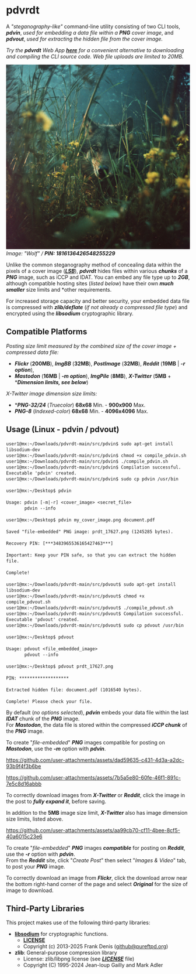 # pdvrdt

A *"steganography-like"* command-line utility consisting of two CLI tools, ***pdvin***, *used for embedding a data file within a ***PNG*** cover image*, and ***pdvout***, *used for extracting the hidden file from the cover image.*  

*Try the ***pdvrdt*** Web App [***here***](https://cleasbycode.co.uk/pdvrdt/index/) for a convenient alternative to downloading and compiling the CLI source code. Web file uploads are limited to 20MB.*

![Demo Image](https://github.com/CleasbyCode/pdvrdt/blob/main/demo_image/prdt_80983.png)  
*Image: "Wolf" / ***PIN: 1816136426548255229****

Unlike the common steganography method of concealing data within the pixels of a cover image ([***LSB***](https://ctf101.org/forensics/what-is-stegonagraphy/)), ***pdvrdt*** hides files within various ***chunks*** of a ***PNG*** image, such as iCCP and IDAT. You can embed any file type up to ***2GB***, although compatible hosting sites (*listed below*) have their own ***much smaller*** size limits and *other requirements.  

For increased storage capacity and better security, your embedded data file is compressed with ***zlib/deflate*** (*if not already a compressed file type*) and encrypted using the ***libsodium*** cryptographic library.  
## Compatible Platforms
*Posting size limit measured by the combined size of the cover image + compressed data file:* 
 
* ***Flickr*** (**200MB**), ***ImgBB*** (**32MB**), ***PostImage*** (**32MB**), ***Reddit*** (**19MB** | ***-r option***),
* ***Mastodon*** (**16MB** | ***-m option***), ***ImgPile*** (**8MB**), ***X-Twitter*** (**5MB** + ****Dimension limits, see below***)
  
*X-Twitter image dimension size limits:* 
* ****PNG-32/24*** (*Truecolor*) **68x68** Min. - **900x900** Max.
* ***PNG-8*** (*Indexed-color*) **68x68** Min. - **4096x4096** Max.

## Usage (Linux - pdvin / pdvout)

```console
user1@mx:~/Downloads/pdvrdt-main/src/pdvin$ sudo apt-get install libsodium-dev
user1@mx:~/Downloads/pdvrdt-main/src/pdvin$ chmod +x compile_pdvin.sh
user1@mx:~/Downloads/pdvrdt-main/src/pdvin$ ./compile_pdvin.sh
user1@mx:~/Downloads/pdvrdt-main/src/pdvin$ Compilation successful. Executable 'pdvin' created.
user1@mx:~/Downloads/pdvrdt-main/src/pdvin$ sudo cp pdvin /usr/bin

user1@mx:~/Desktop$ pdvin 

Usage: pdvin [-m|-r] <cover_image> <secret_file>  
       pdvin --info

user1@mx:~/Desktop$ pdvin my_cover_image.png document.pdf
  
Saved "file-embedded" PNG image: prdt_17627.png (1245285 bytes).

Recovery PIN: [***3483965536165427463***]

Important: Keep your PIN safe, so that you can extract the hidden file.

Complete!

user1@mx:~/Downloads/pdvrdt-main/src/pdvout$ sudo apt-get install libsodium-dev
user1@mx:~/Downloads/pdvrdt-main/src/pdvout$ chmod +x compile_pdvout.sh
user1@mx:~/Downloads/pdvrdt-main/src/pdvout$ ./compile_pdvout.sh
user1@mx:~/Downloads/pdvrdt-main/src/pdvout$ Compilation successful. Executable 'pdvout' created.
user1@mx:~/Downloads/pdvrdt-main/src/pdvout$ sudo cp pdvout /usr/bin

user1@mx:~/Desktop$ pdvout

Usage: pdvout <file_embedded_image>
       pdvout --info
        
user1@mx:~/Desktop$ pdvout prdt_17627.png

PIN: *******************

Extracted hidden file: document.pdf (1016540 bytes).

Complete! Please check your file.
```
By default (*no options selected*), ***pdvin*** embeds your data file within the last ***IDAT*** chunk of the ***PNG*** image.  
For ***Mastodon***, the data file is stored within the compressed ***iCCP chunk*** of the ***PNG*** image.  

To create "*file-embedded*" ***PNG*** images compatible for posting on ***Mastodon***, use the ***-m*** option with ***pdvin***.

https://github.com/user-attachments/assets/dad59635-c431-4d3a-a2dc-93b9f4f3b6be

https://github.com/user-attachments/assets/7b5a5e80-60fe-46f1-891c-7e5c8d16abbb

To correctly download images from ***X-Twitter*** or ***Reddit***, click the image in the post to ***fully expand it***, before saving.  

In addition to the **5MB** image size limit, ***X-Twitter*** also has image dimension size limits, listed above.
 
https://github.com/user-attachments/assets/aa99cb70-cf11-4bee-8cf5-40a6015c23e6

To create "*file-embedded*" ***PNG*** images ***compatible*** for posting on ***Reddit***, use the ***-r*** option with ***pdvin***.  
From the ***Reddit*** site, click "*Create Post*" then select "*Images & Video*" tab, to post your ***PNG*** image. 

To correctly download an image from ***Flickr***, click the download arrow near the bottom right-hand corner of the page and select ***Original*** for the size of image to download.

## Third-Party Libraries

This project makes use of the following third-party libraries:

- [**libsodium**](https://libsodium.org/) for cryptographic functions.
  - [**LICENSE**](https://github.com/jedisct1/libsodium/blob/master/LICENSE)
  - Copyright (c) 2013-2025 Frank Denis (github@pureftpd.org)
- **zlib**: General-purpose compression library
  - License: zlib/libpng license (see [***LICENSE***](https://github.com/madler/zlib/blob/develop/LICENSE) file)
  - Copyright (C) 1995-2024 Jean-loup Gailly and Mark Adler

##
